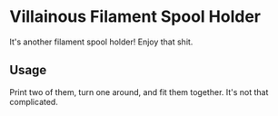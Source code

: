 Villainous Filament Spool Holder
================================
It's another filament spool holder! Enjoy that shit.

## Usage

Print two of them, turn one around, and fit them together. It's not that
complicated.
